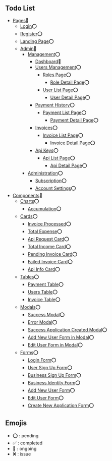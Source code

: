
## Todo List

-   [Pages]($emojis)🔁
    -   [Login](#emojis)⭕️
    -   [Register](#emojis)⭕️
    -   [Landing Page](#emojis)⭕️
    -   [Admin]($emojis)🔁
        -   [Management](#emojis)⭕️
            -   [Dashboard](#emojis)🔁
            -   [Users Management](#emojis)⭕️
                -   [Roles Page](#emojis)⭕️
                    -   [Role Detail Page](#emojis)⭕️
                -   [User List Page](#emojis)⭕️
                    -   [User Detail Page](#emojis)⭕️
            -   [Payment History](#emojis)⭕️
                -   [Payment List Page](#emojis)⭕️
                    -   [Payment Detail Page](#emojis)⭕️
            -   [Invoices](#emojis)⭕️
                -   [Invoice List Page](#emojis)⭕️
                    -   [Invoice Detail Page](#emojis)⭕️
            -   [Api Keys](#emojis)⭕️
                -   [Api List Page](#emojis)⭕️
                    -   [Api Detail Page](#emojis)⭕️
        -   [Administration](#emojis)⭕️
            -   [Subscription](#emojis)⭕️
            -   [Account Settings](#emojis)⭕️
-   [Components]($emojis)🔁
    -   [Charts]($emojis)⭕️
        -   [Accumulation](#emojis)⭕️
    -   [Cards]($emojis)⭕️
        -   [Invoice Processed](#emojis)⭕️
        -   [Total Expense](#emojis)⭕️
        -   [Api Request Card](#emojis)⭕️
        -   [Total Income Card](#emojis)⭕️
        -   [Pending Invoice Card](#emojis)⭕️
        -   [Failed Invoice Card](#emojis)⭕️
        -   [Api Info Card](#emojis)⭕️
    -   [Tables]($emojis)⭕️
        -   [Payment Table](#emojis)⭕️
        -   [Users Table](#emojis)⭕️
        -   [Invoice Table](#emojis)⭕️
    -   [Modals]($emojis)⭕️
        -   [Success Modal](#emojis)⭕️
        -   [Error Modal](#emojis)⭕️
        -   [Success Application Created Modal](#emojis)⭕️
        -   [Add New User Form in Modal](#emojis)⭕️
        -   [Edit User Form in Modal](#emojis)⭕️
    -   [Forms]($emojis)⭕️
        -   [Login Form](#emojis)⭕️
        -   [User Sign Up Form](#emojis)⭕️
        -   [Business Sign Up Form](#emojis)⭕️
        -   [Business Identity Form](#emojis)⭕️
        -   [Add New User Form](#emojis)⭕️
        -   [Edit User Form](#emojis)⭕️
        -   [Create New Application Form](#emojis)⭕️


## Emojis

-   ⭕️ : pending
-   ✅ : completed
-   🔁 : ongoing
-   ❌ : issue

